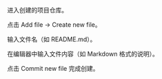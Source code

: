 

进入创建的项目仓库。

点击 Add file -> Create new file。

输入文件名（如 README.md）。

在编辑器中输入文件内容（如 Markdown 格式的说明）。

点击 Commit new file 完成创建。

